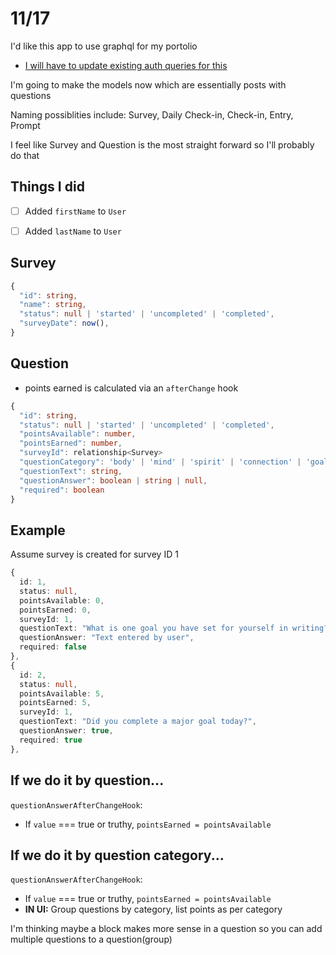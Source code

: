 # 11/17

I'd like this app to use graphql for my portolio
- [I will have to update existing auth queries for this](https://payloadcms.com/docs/graphql/overview)

I'm going to make the models now which are essentially posts with questions

Naming possiblities include: Survey, Daily Check-in, Check-in, Entry, Prompt

I feel like Survey and Question is the most straight forward so I'll probably do that

## Things I did
- [ ] Added `firstName` to `User`
- [ ] Added `lastName` to `User`


## Survey
```ts
{
  "id": string,
  "name": string,
  "status": null | 'started' | 'uncompleted' | 'completed',
  "surveyDate": now(),
}
```

## Question
- points earned is calculated via an `afterChange` hook
```ts
{
  "id": string,
  "status": null | 'started' | 'uncompleted' | 'completed',
  "pointsAvailable": number,
  "pointsEarned": number,
  "surveyId": relationship<Survey>
  "questionCategory": 'body' | 'mind' | 'spirit' | 'connection' | 'goals'
  "questionText": string,
  "questionAnswer": boolean | string | null,
  "required": boolean
}
```

## Example
Assume survey is created for survey ID 1
```ts
{
  id: 1,
  status: null,
  pointsAvailable: 0,
  pointsEarned: 0,
  surveyId: 1,
  questionText: "What is one goal you have set for yourself in writing?",
  questionAnswer: "Text entered by user",
  required: false
},
{
  id: 2,
  status: null,
  pointsAvailable: 5,
  pointsEarned: 5,
  surveyId: 1,
  questionText: "Did you complete a major goal today?",
  questionAnswer: true,
  required: true
},
```

## If we do it by question...
`questionAnswerAfterChangeHook`:
  - If `value` === true or truthy, `pointsEarned = pointsAvailable`

## If we do it by question category...
`questionAnswerAfterChangeHook`:
  - If `value` === true or truthy, `pointsEarned = pointsAvailable`
  - **IN UI:** Group questions by category, list points as per category


I'm thinking maybe a block makes more sense in a question so you can add multiple questions to a question(group)

